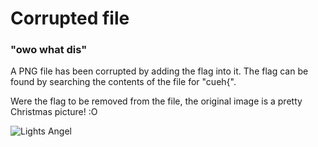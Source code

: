 # Corrupted file
### "owo what dis"
A PNG file has been corrupted by adding the flag into it. The flag can be found by searching the contents of the file for "cueh{".

Were the flag to be removed from the file, the original image is a pretty Christmas picture! :O

![Lights Angel](https://media.cntraveller.com/photos/611bee40ae2ff768cb253100/16:9/w_2580,c_limit/regent-street-gettyimages-1073680996.jpg)
